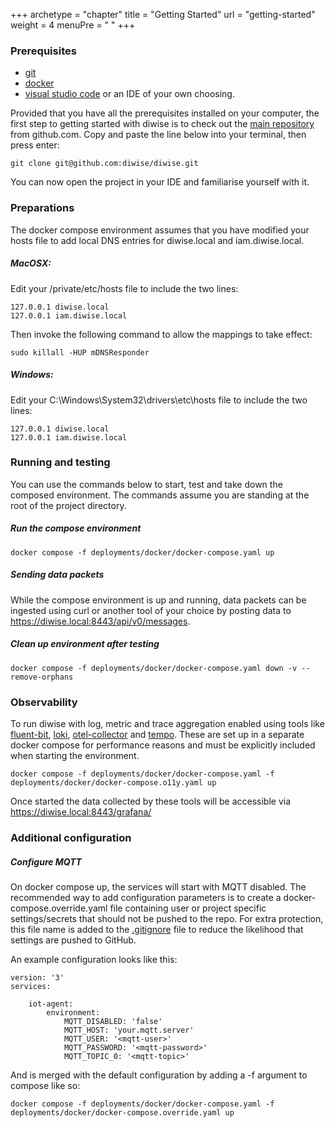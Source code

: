 +++
archetype = "chapter"
title = "Getting Started"
url = "getting-started"
weight = 4
menuPre = "<i class='fas fa-wrench'></i> "
+++

### Prerequisites
* [git](https://git-scm.com/downloads)
* [docker](https://docs.docker.com/get-docker/)
* [visual studio code](https://code.visualstudio.com/download) or an IDE of your own choosing.

Provided that you have all the prerequisites installed on your computer, the first step to getting started with diwise is to check out the [main repository](https://github.com/diwise/diwise) from github.com. Copy and paste the line below into your terminal, then press enter:

    git clone git@github.com:diwise/diwise.git

You can now open the project in your IDE and familiarise yourself with it.
### Preparations
The docker compose environment assumes that you have modified your hosts file to add local DNS entries for diwise.local and iam.diwise.local.

##### MacOSX:

Edit your /private/etc/hosts file to include the two lines:
    
    127.0.0.1 diwise.local
    127.0.0.1 iam.diwise.local

Then invoke the following command to allow the mappings to take effect:

    sudo killall -HUP mDNSResponder

##### Windows:
Edit your C:\Windows\System32\drivers\etc\hosts file to include the two lines:

    127.0.0.1 diwise.local
    127.0.0.1 iam.diwise.local

### Running and testing
You can use the commands below to start, test and take down the composed environment. The commands assume you are standing at the root of the project directory.

##### Run the compose environment
    docker compose -f deployments/docker/docker-compose.yaml up

##### Sending data packets
While the compose environment is up and running, data packets can be ingested using curl or another tool of your choice by posting data to https://diwise.local:8443/api/v0/messages.

##### Clean up environment after testing
    docker compose -f deployments/docker/docker-compose.yaml down -v --remove-orphans

### Observability
To run diwise with log, metric and trace aggregation enabled using tools like [fluent-bit](https://fluentbit.io), [loki](https://grafana.com/oss/loki/), [otel-collector](https://opentelemetry.io/docs/collector/) and [tempo](https://grafana.com/oss/tempo/). These are set up in a separate docker compose for performance reasons and must be explicitly included when starting the environment.

    docker compose -f deployments/docker/docker-compose.yaml -f deployments/docker/docker-compose.o11y.yaml up

Once started the data collected by these tools will be accessible via https://diwise.local:8443/grafana/


### Additional configuration
##### Configure MQTT
On docker compose up, the services will start with MQTT disabled. The recommended way to add configuration parameters is to create a docker-compose.override.yaml file containing user or project specific settings/secrets that should not be pushed to the repo. For extra protection, this file name is added to the [.gitignore](.gitignore) file to reduce the likelihood that settings are pushed to GitHub.

An example configuration looks like this:

    version: '3'
    services:

        iot-agent:
            environment:
                MQTT_DISABLED: 'false'
                MQTT_HOST: 'your.mqtt.server'
                MQTT_USER: '<mqtt-user>'
                MQTT_PASSWORD: '<mqtt-password>'
                MQTT_TOPIC_0: '<mqtt-topic>'

And is merged with the default configuration by adding a -f argument to compose like so:

    docker compose -f deployments/docker/docker-compose.yaml -f deployments/docker/docker-compose.override.yaml up
